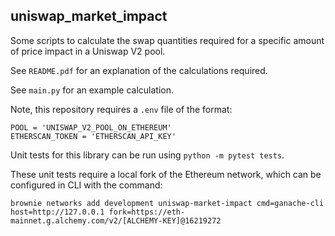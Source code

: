 ## uniswap_market_impact

Some scripts to calculate the swap quantities required for a specific amount of price impact in a Uniswap V2 pool.

See `README.pdf` for an explanation of the calculations required.

See `main.py` for an example calculation.

Note, this repository requires a `.env` file of the format:

```
POOL = 'UNISWAP_V2_POOL_ON_ETHEREUM'
ETHERSCAN_TOKEN = 'ETHERSCAN_API_KEY'
```

Unit tests for this library can be run using `python -m pytest tests`. 

These unit tests require a local fork of the Ethereum network, which can be configured in CLI with the command:

```
brownie networks add development uniswap-market-impact cmd=ganache-cli host=http://127.0.0.1 fork=https://eth-mainnet.g.alchemy.com/v2/[ALCHEMY-KEY]@16219272
```